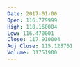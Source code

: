 ```yaml
---
Date: 2017-01-06
Open: 116.779999
High: 118.160004
Low: 116.470001
Close: 117.910004
Adj Close: 115.128761
Volume: 31751900
---
```

